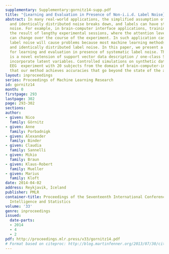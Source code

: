 ```yaml
---
supplementary: Supplementary:gornitz14-supp.pdf
title: "{Learning and Evaluation in Presence of Non-i.i.d. Label Noise}"
abstract: In many real-world applications, the simplified assumption of independent
  and identically distributed noise breaks down, and labels can have structured, systematic
  noise. For example, in brain-computer interface applications, training data is often
  the result of lengthy experimental sessions, where the attention levels of participants
  can change over the course of the experiment. In such application cases, structured
  label noise will cause problems because most machine learning methods assume independent
  and identically distributed label noise. In this paper, we present a novel methodology
  for learning and evaluation in presence of systematic label noise. The core of which
  is a novel extension of support vector data description / one-class SVM that can
  incorporate latent variables. Controlled simulations on synthetic data and a real-world
  EEG  experiment with 20 subjects from the domain of brain-computer-interfacing show
  that our method achieves accuracies that go beyond the state of the art.
layout: inproceedings
series: Proceedings of Machine Learning Research
id: gornitz14
month: 0
firstpage: 293
lastpage: 302
page: 293-302
sections: 
author:
- given: Nico
  family: Görnitz
- given: Anne
  family: Porbadnigk
- given: Alexander
  family: Binder
- given: Claudia
  family: Sannelli
- given: Mikio
  family: Braun
- given: Klaus-Robert
  family: Mueller
- given: Marius
  family: Kloft
date: 2014-04-02
address: Reykjavik, Iceland
publisher: PMLR
container-title: Proceedings of the Seventeenth International Conference on Artificial
  Intelligence and Statistics
volume: '33'
genre: inproceedings
issued:
  date-parts:
  - 2014
  - 4
  - 2
pdf: http://proceedings.mlr.press/v33/gornitz14.pdf
# Format based on citeproc: http://blog.martinfenner.org/2013/07/30/citeproc-yaml-for-bibliographies/
---
```

